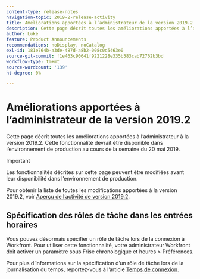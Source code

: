 ```yaml
---
content-type: release-notes
navigation-topic: 2019-2-release-activity
title: Améliorations apportées à l’administrateur de la version 2019.2
description: Cette page décrit toutes les améliorations apportées à l’administrateur à la version 2019.2. Cette fonctionnalité devrait être disponible dans l’environnement de production au cours de la semaine du 20 mai 2019.
author: Luke
feature: Product Announcements
recommendations: noDisplay, noCatalog
exl-id: 181e764b-a3de-487d-a8b2-008c0d5463e0
source-git-commit: f1e463c90641f9221228e335b583cab72762b3bd
workflow-type: tm+mt
source-wordcount: '139'
ht-degree: 0%

---
```


# Améliorations apportées à l’administrateur de la version 2019.2

Cette page décrit toutes les améliorations apportées à l’administrateur à la version 2019.2. Cette fonctionnalité devrait être disponible dans l’environnement de production au cours de la semaine du 20 mai 2019.

>[!IMPORTANT]
>
>Les fonctionnalités décrites sur cette page peuvent être modifiées avant leur disponibilité dans l’environnement de production.

Pour obtenir la liste de toutes les modifications apportées à la version 2019.2, voir [Aperçu de l’activité de version 2019.2](../../../../product-announcements/product-releases/quarterly-release-archive/2019.2-release-activity/2019-2-release-activity-overview.md).

## Spécification des rôles de tâche dans les entrées horaires

Vous pouvez désormais spécifier un rôle de tâche lors de la connexion à Workfront. Pour utiliser cette fonctionnalité, votre administrateur Workfront doit activer un paramètre sous Frise chronologique et heures > Préférences.

Pour plus d’informations sur la spécification d’un rôle de tâche lors de la journalisation du temps, reportez-vous à l’article [Temps de connexion](../../../../timesheets/create-and-manage-timesheets/log-time.md).

